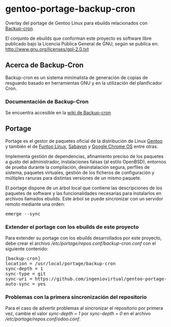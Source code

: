 # gentoo-portage-backup-cron
Overlay del portage de Gentoo Linux para ebuilds relacionados con [Backup-cron](https://proyectos.ingeniovirtual.com.ar/projects/backup-cron).

El conjunto de ebuilds que conforman este proyecto es software libre publicado bajo la Licencia Pública General de GNU, según se publica en: http://www.gnu.org/licenses/gpl-2.0.txt

## Acerca de Backup-Cron

Backup-cron es un sistema minimalista de generación de copias de resguardo basado en herramientas GNU y en la utilización del planificador Cron.

### Documentación de Backup-Cron

Se encuentra accesible en la [wiki de Backup-cron](https://proyectos.ingeniovirtual.com.ar/projects/backup-cron/wiki)

## Portage

Portage es el gestor de paquetes oficial de la distribución de Linux [Gentoo](https://es.wikipedia.org/wiki/Gentoo_Linux) y también el de [Funtoo Linux](https://en.wikipedia.org/wiki/Funtoo_Linux), [Sabayon](https://en.wikipedia.org/wiki/Sabayon_Linux) y [Google Chrome OS](https://es.wikipedia.org/wiki/Chrome_OS) entre otras.

Implementa gestión de dependencias, afinamiento preciso de los paquetes a gusto del administrador, instalaciones falsas (al estilo OpenBSD), entornos de prueba durante la compilación, desinstalación segura, perfiles de sistema, paquetes virtuales, gestión de los ficheros de configuración y múltiples ranuras para distintas versiones de un mismo paquete.

El portage dispone de un árbol local que contiene las descripciones de los paquetes de software y las funcionalidades necesarias para instalarlos en archivos llamados ebuilds. Este árbol se puede sincronizar con un servidor remoto mediante una orden:

<pre>
emerge --sync
</pre> 

### Extender el portage con los ebuilds de este proyecto

Para extender su portage con los ebuilds desarrollados por este proyecto, debe crear el archivo _/etc/portage/repos.conf/backup-cron.conf_ con el siguiente contenido:

<pre>
[backup-cron]
location = /usr/local/portage/backup-cron
sync-depth = 1
sync-type = git
sync-uri = https://github.com/ingeniovirtual/gentoo-portage-backup-cron
auto-sync = yes
</pre>

### Problemas con la primera sincronización del repositorio

Para el caso de advertir problemas al sincronizar el repositorio por primera vez, cambie el valor _sync-depth = 1_ por _sync-depth = 0_ en el archivo _/etc/portage/repos.conf/odoo.conf_.

